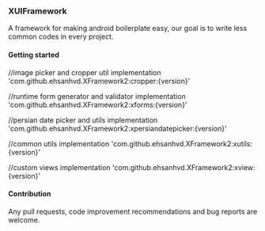### XUIFramework

A framework for making android boilerplate easy, our goal is to write less common codes in every project. 

#### Getting started

//image picker and cropper util
implementation 'com.github.ehsanhvd.XFramework2:cropper:{version}' 

//runtime form generator and validator
implementation 'com.github.ehsanhvd.XFramework2:xforms:{version}'

//persian date picker and utils
implementation 'com.github.ehsanhvd.XFramework2:xpersiandatepicker:{version}'

//common utils
implementation 'com.github.ehsanhvd.XFramework2:xutils:{version}'

//custom views
implementation 'com.github.ehsanhvd.XFramework2:xview:{version}'

#### Contribution
Any pull requests, code improvement recommendations and bug reports are welcome.
